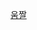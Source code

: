 [움짤](https://github.com/didwns7347/ReactorkitSamples/blob/master/ReactorKitGHSearchEx/ReactorKitGithubSearch.gif?raw=true)

